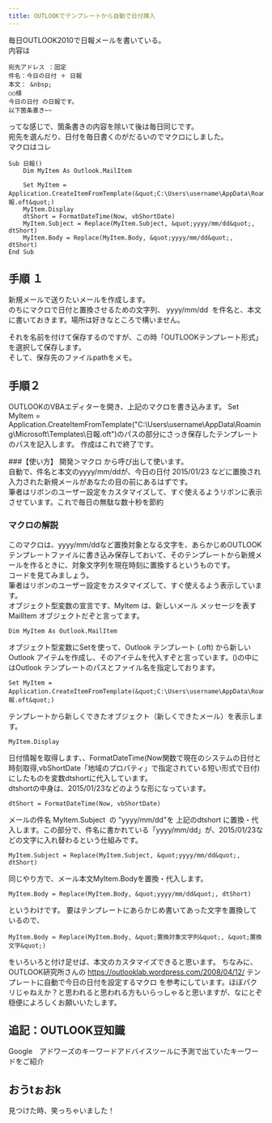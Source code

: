 ```yaml
---
title: OUTLOOKでテンプレートから自動で日付挿入
---
```

毎日OUTLOOK2010で日報メールを書いている。  
内容は
```
宛先アドレス ：固定
件名：今日の日付 ＋ 日報
本文： &nbsp;
○○様
今日の日付 の日報です。
以下箇条書き~~
```
ってな感じで、箇条書きの内容を除いて後は毎日同じです。  
宛先を選んだり、日付を毎日書くのがだるいのでマクロにしました。  
マクロはコレ
```
Sub 日報()
    Dim MyItem As Outlook.MailItem

    Set MyItem = Application.CreateItemFromTemplate(&quot;C:\Users\username\AppData\Roaming\Microsoft\Templates\日報.oft&quot;)
    MyItem.Display
    dtShort = FormatDateTime(Now, vbShortDate)
    MyItem.Subject = Replace(MyItem.Subject, &quot;yyyy/mm/dd&quot;, dtShort)
    MyItem.Body = Replace(MyItem.Body, &quot;yyyy/mm/dd&quot;, dtShort)
End Sub
```
## 手順 １

新規メールで送りたいメールを作成します。  
のちにマクロで日付と置換させるための文字列、&nbsp;yyyy/mm/dd &nbsp;を件名と、本文に書いておきます。場所は好きなところで構いません。  

それを名前を付けて保存するのですが、この時「OUTLOOKテンプレート形式」を選択して保存します。  
そして、保存先のファイルpathをメモ。  

## 手順２
OUTLOOKのVBAエディターを開き、上記のマクロを書き込みます。
Set MyItem = Application.CreateItemFromTemplate(&quot;C:\Users\username\AppData\Roaming\Microsoft\Templates\日報.oft&quot;)のパスの部分にさっき保存したテンプレートのパスを記入します。
作成はこれで終了です。  

###【使い方】
開発＞マクロ から呼び出して使います。  
自動で、件名と本文のyyyy/mm/ddが、今日の日付 2015/01/23 などに置換され入力された新規メールがあなたの目の前にあるはずです。  
筆者はリボンのユーザー設定をカスタマイズして、すぐ使えるようリボンに表示させています。これで毎日の無駄な数十秒を節約  
### マクロの解説
このマクロは、yyyy/mm/ddなど置換対象となる文字を、あらかじめOUTLOOKテンプレートファイルに書き込み保存しておいて、そのテンプレートから新規メールを作るときに、対象文字列を現在時刻に置換するというものです。  
コードを見てみましょう。  
筆者はリボンのユーザー設定をカスタマイズして、すぐ使えるよう表示しています。  
オブジェクト型変数の宣言です、MyItem は、新しいメール メッセージを表す MailItem オブジェクトだぞと言ってます。  
```
Dim MyItem As Outlook.MailItem
```
オブジェクト型変数にSetを使って、Outlook テンプレート (.oft) から新しい Outlook アイテムを作成し、そのアイテムを代入すぞと言っています。()の中にはOutlook テンプレートのパスとファイル名を指定しております。
```
Set MyItem = Application.CreateItemFromTemplate(&quot;C:\Users\username\AppData\Roaming\Microsoft\Templates\日報.oft&quot;)
```
テンプレートから新しくできたオブジェクト（新しくできたメール）を表示します。
```
MyItem.Display
```
日付情報を取得します、、FormatDateTime(Now関数で現在のシステムの日付と時刻取得,vbShortDate「地域のプロパティ」で指定されている短い形式で日付)にしたものを変数dtshortに代入しています。  
dtshortの中身は、2015/01/23などのような形になっています。
```
dtShort = FormatDateTime(Now, vbShortDate)
```
メールの件名&nbsp;MyItem.Subject &nbsp;の &quot;yyyy/mm/dd&quot;を 上記のdtshort に置換・代入します。この部分で、件名に書かれている「yyyy/mm/dd」が、2015/01/23などの文字に入れ替わるという仕組みです。
```
MyItem.Subject = Replace(MyItem.Subject, &quot;yyyy/mm/dd&quot;, dtShort)
```
同じやり方で、メール本文MyItem.Bodyを置換・代入します。
```
MyItem.Body = Replace(MyItem.Body, &quot;yyyy/mm/dd&quot;, dtShort)
```
というわけです。
要はテンプレートにあらかじめ書いてあった文字を置換しているので、
```
MyItem.Body = Replace(MyItem.Body, &quot;置換対象文字列&quot;, &quot;置換文字&quot;)
```
をいろいろと付け足せば、本文のカスタマイズできると思います。
ちなみに、OUTLOOK研究所さんの
https://outlooklab.wordpress.com/2008/04/12/ テンプレートに自動で今日の日付を設定するマクロ
を参考にしています。ほぼパクリじゃねえか？と思われると思われる方もいらっしゃると思いますが、なにとぞ穏便によろしくお願いいたします。
## 追記：OUTLOOK豆知識
Google　アドワーズのキーワードアドバイスツールに予測で出ていたキーワードをご紹介
## おうtぉおk
見つけた時、笑っちゃいました！
